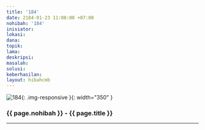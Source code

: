 ```yaml
---
title: '184'
date: 2184-01-23 11:08:00 +07:00
nohibah: '184'
inisiator:
lokasi:
dana:
topik:
lama:
deskripsi:
masalah:
solusi:
keberhasilan:
layout: hibahcmb
---
```


![184](/static/img/hibahcmb/184.png){: .img-responsive }{: width="350" }

### {{ page.nohibah }} - {{ page.title }}

---
